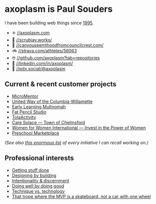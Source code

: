 axoplasm is Paul Souders
========================
I have been building web things since [1995](https://web.archive.org/web/19970218080413/http://darkwing.uoregon.edu/~psouders/).

* ✳️  [//axoplasm.com](//axoplasm.com)
* 🏣 [//scrubjay.works/](//scrubjay.works/)
* 🗻 [//canyouseemthoodfromcouncilcrest.com/](//canyouseemthoodfromcouncilcrest.com/)
* 🚲 [//strava.com/athletes/56063](//strava.com/athletes/56063)
* 🤓 [//github.com/axoplasm?tab=repositories](//github.com/axoplasm?tab=repositories)
* 👔 [//linkedin.com/in/axoplasm/](//linkedin.com/in/axoplasm/)
* 🐘 [//pdx.social/@axoplasm](//pdx.social/@axoplasm)


Current & recent customer projects
----------------------------------
* [MicroMentor](https://www.micromentor.org)
* [United Way of the Columbia-Willamette](http://unitedway-pdx.org/)
* [Early Learning Multnomah](https://www.earlylearningmultnomah.org)
* [Fat Pencil Studio](https://fatpencilstudio.com)
* [TolaActivity](https://tola-activity.mercycorps.org)
* [Care Solace — Town of Chelmsford](https://caresolace.com/site/chelmsford-ma)
* [Women for Women International — Invest in the Power of Women](http://www.womenforwomen.org/powerofwomen/)
* [Preschool Marketplace](https://preschoolmarketplace.org)

*(See also [this enormous list](https://github.com/axoplasm/axoplasm/blob/main/web-things.md) of every initiative I can recall working on.)*


Professional interests
----------------------
* [Getting stuff done](https://axoplasm.com/web-log/seven-year-report/)
* [Designing by building](https://axoplasm.com/web-log/imagining-and-building/)
* [Intentionality & discernment](https://axoplasm.com/web-log/right-and-wrong/)
* [Doing well by doing good](https://axoplasm.com/web-log/its-ok-do-well-while-doing-good/)
* [Technique vs. technology](https://axoplasm.com/web-log/technique-and-technology/)
* [That trope where the MVP is a skateboard, not a car with one wheel](https://axoplasm.com/web-log/django-vs-drupal/)
